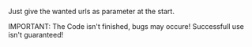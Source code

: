 Just give the wanted urls as parameter at the start.

IMPORTANT:
The Code isn't finished, bugs may occure!
Successfull use isn't guaranteed!
